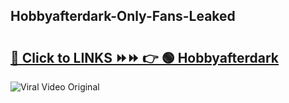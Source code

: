
 ## Hobbyafterdark-Only-Fans-Leaked

# <h2><a href="https://clipsfans.com/Hobbyafterdark&ref=git">🔗 Click to LINKS ⏩⏩ 👉 🟢 Hobbyafterdark </a></h2>

<a href="https://clipsfans.com/Hobbyafterdark&ref=git" rel="nofollow" data-target="animated-image.originalLink"><img src="https://i.ibb.co.com/xMMVF88/686577567.gif" alt="Viral Video Original" style="max-width: 100%; display: inline-block;" data-target="animated-image.originalImage"></a>

